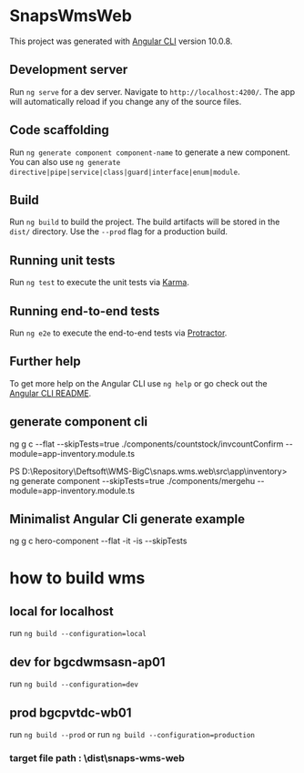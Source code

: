 # SnapsWmsWeb

This project was generated with [Angular CLI](https://github.com/angular/angular-cli) version 10.0.8.

## Development server

Run `ng serve` for a dev server. Navigate to `http://localhost:4200/`. The app will automatically reload if you change any of the source files.

## Code scaffolding

Run `ng generate component component-name` to generate a new component. You can also use `ng generate directive|pipe|service|class|guard|interface|enum|module`.

## Build

Run `ng build` to build the project. The build artifacts will be stored in the `dist/` directory. Use the `--prod` flag for a production build.

## Running unit tests

Run `ng test` to execute the unit tests via [Karma](https://karma-runner.github.io).

## Running end-to-end tests

Run `ng e2e` to execute the end-to-end tests via [Protractor](http://www.protractortest.org/).

## Further help

To get more help on the Angular CLI use `ng help` or go check out the [Angular CLI README](https://github.com/angular/angular-cli/blob/master/README.md).

## generate component cli
ng g c --flat --skipTests=true ./components/countstock/invcountConfirm --module=app-inventory.module.ts

PS D:\Repository\Deftsoft\WMS-BigC\snaps.wms.web\src\app\inventory> ng generate component --skipTests=true ./components/mergehu --module=app-inventory.module.ts

## Minimalist Angular Cli generate example
ng g c hero-component --flat -it -is --skipTests

# how to build wms
## local for localhost
run `ng build --configuration=local`

## dev for bgcdwmsasn-ap01
run `ng build --configuration=dev`

## prod bgcpvtdc-wb01
run `ng build --prod` or run `ng build --configuration=production`


### target file path : \dist\snaps-wms-web